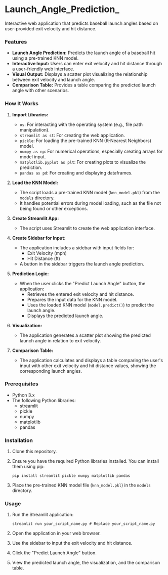 # Launch_Angle_Prediction_
Interactive web application that predicts baseball launch angles based on user-provided exit velocity and hit distance.

### Features

* **Launch Angle Prediction:** Predicts the launch angle of a baseball hit using a pre-trained KNN model.
* **Interactive Input:** Users can enter exit velocity and hit distance through a user-friendly web interface.
* **Visual Output:** Displays a scatter plot visualizing the relationship between exit velocity and launch angle.
* **Comparison Table:** Provides a table comparing the predicted launch angle with other scenarios.

### How It Works

1.  **Import Libraries:**

    * `os`: For interacting with the operating system (e.g., file path manipulation).
    * `streamlit as st`: For creating the web application.
    * `pickle`: For loading the pre-trained KNN (K-Nearest Neighbors) model.
    * `numpy as np`: For numerical operations, especially creating arrays for model input.
    * `matplotlib.pyplot as plt`: For creating plots to visualize the prediction.
    * `pandas as pd`: For creating and displaying dataframes.

2.  **Load the KNN Model:**

    * The script loads a pre-trained KNN model (`knn_model.pkl`) from the `models` directory.
    * It handles potential errors during model loading, such as the file not being found or other exceptions.

3.  **Create Streamlit App:**

    * The script uses Streamlit to create the web application interface.

4.  **Create Sidebar for Input:**

    * The application includes a sidebar with input fields for:
        * Exit Velocity (mph)
        * Hit Distance (ft)
    * A button in the sidebar triggers the launch angle prediction.

5.  **Prediction Logic:**

    * When the user clicks the "Predict Launch Angle" button, the application:
        * Retrieves the entered exit velocity and hit distance.
        * Prepares the input data for the KNN model.
        * Uses the loaded KNN model (`model.predict()`) to predict the launch angle.
        * Displays the predicted launch angle.

6.  **Visualization:**

    * The application generates a scatter plot showing the predicted launch angle in relation to exit velocity.

7.  **Comparison Table:**

    * The application calculates and displays a table comparing the user's input with other exit velocity and hit distance values, showing the corresponding launch angles.

### Prerequisites

* Python 3.x
* The following Python libraries:
    * streamlit
    * pickle
    * numpy
    * matplotlib
    * pandas

### Installation

1.  Clone this repository.
2.  Ensure you have the required Python libraries installed. You can install them using pip:

    ```
    pip install streamlit pickle numpy matplotlib pandas
    ```

3.  Place the pre-trained KNN model file (`knn_model.pkl`) in the `models` directory.

### Usage

1.  Run the Streamlit application:

    ```
    streamlit run your_script_name.py # Replace your_script_name.py
    ```

2.  Open the application in your web browser.
3.  Use the sidebar to input the exit velocity and hit distance.
4.  Click the "Predict Launch Angle" button.
5.  View the predicted launch angle, the visualization, and the comparison table.
